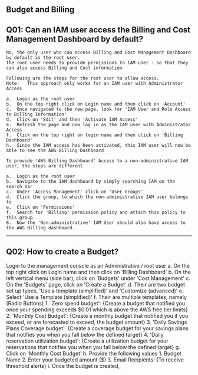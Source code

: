 Budget and Billing
-----------------------------------------------------------------------------------------------------------------------------------------------------------

Q01: Can an IAM user access the Billing and Cost Management Dashboard by default?
-----------------------------------------------------------------------------------------------------------------------------------------------------------
    No, the only user who can access Billing and Cost Management Dashboard by default is the root user.
    The root user needs to provide permissions to IAM user - so that they can also access Billing and Cost information

    Following are the steps for the root user to allow access.
    Note:   This approach only works for an IAM user with Administrator Access

    a.  Login as the root user
    b.  On the top right click on Login name and then click on 'Account'
    c.  Once navigated to the new page, look for 'IAM User and Role Access to Billing Information'
    d.  Click on 'Edit' and then 'Activate IAM Access'
    e.  Refresh the page and now log in as the IAM user with Administrator Access
    f.  Click on the top right on login name and then click on 'Billing Dashboard'
    h.  Since the IAM access has been activated, this IAM user will now be able to see the AWS Billing Dashboard

    To provide 'AWS Billing Dashboard' Access to a non-administrative IAM user, the steps are different

    a.  Login as the root user
    b.  Navigate to the IAM dashboard by simply searching IAM on the search bar
    c.  Under 'Access Management' click on 'User Groups'
    d.  Click the group, to which the non-administrative IAM user belongs to
    e.  Click on 'Permissions'
    f.  Search for 'Billing' permission policy and attach this policy to this group.
    8.  Now the 'Non-administrative' IAM User should also have access to the AWS Billing dashboard.

-----------------------------------------------------------------------------------------------------------------------------------------------------------
Q02: How to create a Budget?
-----------------------------------------------------------------------------------------------------------------------------------------------------------
   Login to the management console as an Administrative / root user
        a.  On the top right click on Login name and then click on 'Billing Dashboard'
        b.  On the left vertical menu (side bar), click on 'Budgets' under 'Cost Management'
        c.  On the 'Budgets' page, click on 'Create a Budget'
        d.  Their are two budget set up types, 'Use a template (simplified)' and 'Customize (advanced)'
        e.  Select 'Use a Template (simplified)'
        f.  Their are multiple templates, namely (Radio Buttons)
            1.  'Zero spend budget':    {Create a budget that notified you once your spending exceeds $0.01 which is above the AWS free tier limits}
            2.  'Monthly Cost Budget':  {Create a monthly budget that notified you if you exceed, or are forecasted to exceed, the budget amount}
            3.  'Daily Savings Plans Coverage budget':  {Create a coverage budget for your savings plans that notifies you when you fall below the 
                defined target}
            4.  'Daily reservation utilization budget': {Create a utilization budget for your reservations that notifies you when you fall below the 
                defined target}
        g.  Click on 'Monthly Cost Budget'
        h.  Provide the following values
            1.  Budget Name
            2.  Enter your budgeted amount ($)
            3.  Email Recipients:   {To receive threshold alerts}
        i.  Once the budget is created, 

